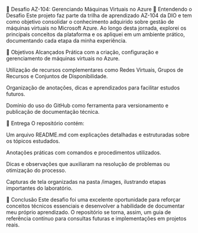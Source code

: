 📘 Desafio AZ-104: Gerenciando Máquinas Virtuais no Azure
🎯 Entendendo o Desafio
Este projeto faz parte da trilha de aprendizado AZ-104 da DIO e tem como objetivo consolidar o conhecimento adquirido sobre gestão de máquinas virtuais no Microsoft Azure. Ao longo desta jornada, explorei os principais conceitos da plataforma e os apliquei em um ambiente prático, documentando cada etapa da minha experiência.

🧠 Objetivos Alcançados
Prática com a criação, configuração e gerenciamento de máquinas virtuais no Azure.

Utilização de recursos complementares como Redes Virtuais, Grupos de Recursos e Conjuntos de Disponibilidade.

Organização de anotações, dicas e aprendizados para facilitar estudos futuros.

Domínio do uso do GitHub como ferramenta para versionamento e publicação de documentação técnica.

📁 Entrega
O repositório contém:

Um arquivo README.md com explicações detalhadas e estruturadas sobre os tópicos estudados.

Anotações práticas com comandos e procedimentos utilizados.

Dicas e observações que auxiliaram na resolução de problemas ou otimização do processo.

Capturas de tela organizadas na pasta /images, ilustrando etapas importantes do laboratório.

🚀 Conclusão
Este desafio foi uma excelente oportunidade para reforçar conceitos técnicos essenciais e desenvolver a habilidade de documentar meu próprio aprendizado. O repositório se torna, assim, um guia de referência contínuo para consultas futuras e implementações em projetos reais.
